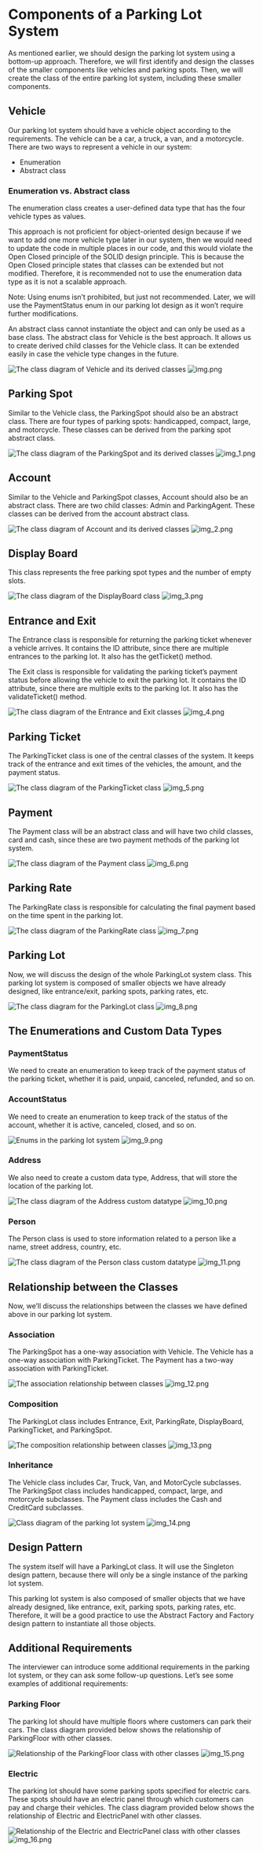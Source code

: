 # Components of a Parking Lot System

As mentioned earlier, we should design the parking lot system using a bottom-up approach. Therefore, we will first identify and design the classes of the smaller components like vehicles and parking spots. Then, we will create the class of the entire parking lot system, including these smaller components.

## Vehicle
Our parking lot system should have a vehicle object according to the requirements. The vehicle can be a car, a truck, a van, and a motorcycle. There are two ways to represent a vehicle in our system:

- Enumeration
- Abstract class

### Enumeration vs. Abstract class
The enumeration class creates a user-defined data type that has the four vehicle types as values.

This approach is not proficient for object-oriented design because if we want to add one more vehicle type later in our system, then we would need to update the code in multiple places in our code, and this would violate the Open Closed principle of the SOLID design principle. This is because the Open Closed principle states that classes can be extended but not modified. Therefore, it is recommended not to use the enumeration data type as it is not a scalable approach.

Note: Using enums isn’t prohibited, but just not recommended. Later, we will use the PaymentStatus enum in our parking lot design as it won’t require further modifications.

An abstract class cannot instantiate the object and can only be used as a base class. The abstract class for Vehicle is the best approach. It allows us to create derived child classes for the Vehicle class. It can be extended easily in case the vehicle type changes in the future.

![The class diagram of Vehicle and its derived classes](link/to/diagram)
![img.png](img.png)
## Parking Spot
Similar to the Vehicle class, the ParkingSpot should also be an abstract class. There are four types of parking spots: handicapped, compact, large, and motorcycle. These classes can be derived from the parking spot abstract class.

![The class diagram of the ParkingSpot and its derived classes](link/to/diagram)
![img_1.png](img_1.png)
## Account
Similar to the Vehicle and ParkingSpot classes, Account should also be an abstract class. There are two child classes: Admin and ParkingAgent. These classes can be derived from the account abstract class.

![The class diagram of Account and its derived classes](link/to/diagram)
![img_2.png](img_2.png)
## Display Board
This class represents the free parking spot types and the number of empty slots.

![The class diagram of the DisplayBoard class](link/to/diagram)
![img_3.png](img_3.png)
## Entrance and Exit
The Entrance class is responsible for returning the parking ticket whenever a vehicle arrives. It contains the ID attribute, since there are multiple entrances to the parking lot. It also has the getTicket() method.

The Exit class is responsible for validating the parking ticket’s payment status before allowing the vehicle to exit the parking lot. It contains the ID attribute, since there are multiple exits to the parking lot. It also has the validateTicket() method.

![The class diagram of the Entrance and Exit classes](link/to/diagram)
![img_4.png](img_4.png)
## Parking Ticket
The ParkingTicket class is one of the central classes of the system. It keeps track of the entrance and exit times of the vehicles, the amount, and the payment status.

![The class diagram of the ParkingTicket class](link/to/diagram)
![img_5.png](img_5.png)
## Payment
The Payment class will be an abstract class and will have two child classes, card and cash, since these are two payment methods of the parking lot system.

![The class diagram of the Payment class](link/to/diagram)
![img_6.png](img_6.png)
## Parking Rate
The ParkingRate class is responsible for calculating the final payment based on the time spent in the parking lot.

![The class diagram of the ParkingRate class](link/to/diagram)
![img_7.png](img_7.png)
## Parking Lot
Now, we will discuss the design of the whole ParkingLot system class. This parking lot system is composed of smaller objects we have already designed, like entrance/exit, parking spots, parking rates, etc.

![The class diagram for the ParkingLot class](link/to/diagram)
![img_8.png](img_8.png)
## The Enumerations and Custom Data Types

### PaymentStatus
We need to create an enumeration to keep track of the payment status of the parking ticket, whether it is paid, unpaid, canceled, refunded, and so on.

### AccountStatus
We need to create an enumeration to keep track of the status of the account, whether it is active, canceled, closed, and so on.

![Enums in the parking lot system](link/to/diagram)
![img_9.png](img_9.png)
### Address
We also need to create a custom data type, Address, that will store the location of the parking lot.

![The class diagram of the Address custom datatype](link/to/diagram)
![img_10.png](img_10.png)
### Person
The Person class is used to store information related to a person like a name, street address, country, etc.

![The class diagram of the Person class custom datatype](link/to/diagram)
![img_11.png](img_11.png)
## Relationship between the Classes
Now, we’ll discuss the relationships between the classes we have defined above in our parking lot system.

### Association
The ParkingSpot has a one-way association with Vehicle.
The Vehicle has a one-way association with ParkingTicket.
The Payment has a two-way association with ParkingTicket.

![The association relationship between classes](link/to/diagram)
![img_12.png](img_12.png)
### Composition
The ParkingLot class includes Entrance, Exit, ParkingRate, DisplayBoard, ParkingTicket, and ParkingSpot.

![The composition relationship between classes](link/to/diagram)
![img_13.png](img_13.png)
### Inheritance
The Vehicle class includes Car, Truck, Van, and MotorCycle subclasses.
The ParkingSpot class includes handicapped, compact, large, and motorcycle subclasses.
The Payment class includes the Cash and CreditCard subclasses.

![Class diagram of the parking lot system](link/to/diagram)
![img_14.png](img_14.png)
## Design Pattern
The system itself will have a ParkingLot class. It will use the Singleton design pattern, because there will only be a single instance of the parking lot system.

This parking lot system is also composed of smaller objects that we have already designed, like entrance, exit, parking spots, parking rates, etc. Therefore, it will be a good practice to use the Abstract Factory and Factory design pattern to instantiate all those objects.

## Additional Requirements
The interviewer can introduce some additional requirements in the parking lot system, or they can ask some follow-up questions. Let’s see some examples of additional requirements:

### Parking Floor
The parking lot should have multiple floors where customers can park their cars. The class diagram provided below shows the relationship of ParkingFloor with other classes.

![Relationship of the ParkingFloor class with other classes](link/to/diagram)
![img_15.png](img_15.png)
### Electric
The parking lot should have some parking spots specified for electric cars. These spots should have an electric panel through which customers can pay and charge their vehicles. The class diagram provided below shows the relationship of Electric and ElectricPanel with other classes.

![Relationship of the Electric and ElectricPanel class with other classes](link/to/diagram)
![img_16.png](img_16.png)